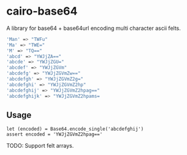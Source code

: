 # cairo-base64

A library for base64 + base64url encoding multi character ascii felts.

```sh
'Man' => "TWFu"
'Ma' => "TWE="
'M' => "TQ=="
'abcd' => "YWJjZA=="
'abcde' => "YWJjZGU="
'abcdef' => "YWJjZGVm"
'abcdefg' => "YWJjZGVmZw=="
'abcdefgh' => "YWJjZGVmZ2g="
'abcdefghi' => "YWJjZGVmZ2hp"
'abcdefghij' => "YWJjZGVmZ2hpag=="
'abcdefghijk' => "YWJjZGVmZ2hpams=
```

## Usage

```
let (encoded) = Base64.encode_single('abcdefghij')
assert encoded = 'YWJjZGVmZ2hpag=='
```

TODO: Support felt arrays.
